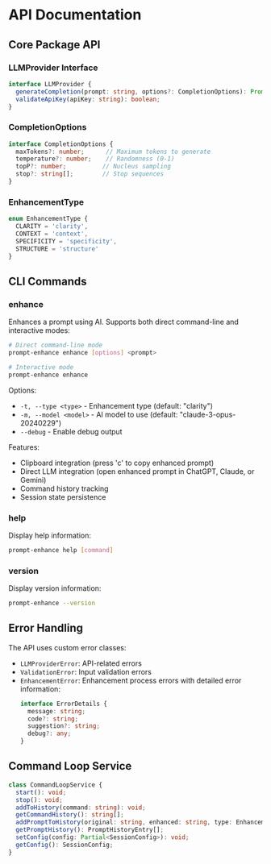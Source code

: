 # API Documentation

## Core Package API

### LLMProvider Interface

```typescript
interface LLMProvider {
  generateCompletion(prompt: string, options?: CompletionOptions): Promise<CompletionResult>;
  validateApiKey(apiKey: string): boolean;
}
```

### CompletionOptions

```typescript
interface CompletionOptions {
  maxTokens?: number;      // Maximum tokens to generate
  temperature?: number;    // Randomness (0-1)
  topP?: number;          // Nucleus sampling
  stop?: string[];        // Stop sequences
}
```

### EnhancementType

```typescript
enum EnhancementType {
  CLARITY = 'clarity',
  CONTEXT = 'context',
  SPECIFICITY = 'specificity',
  STRUCTURE = 'structure'
}
```

## CLI Commands

### enhance

Enhances a prompt using AI. Supports both direct command-line and interactive modes:

```bash
# Direct command-line mode
prompt-enhance enhance [options] <prompt>

# Interactive mode
prompt-enhance enhance
```

Options:
- `-t, --type <type>` - Enhancement type (default: "clarity")
- `-m, --model <model>` - AI model to use (default: "claude-3-opus-20240229")
- `--debug` - Enable debug output

Features:
- Clipboard integration (press 'c' to copy enhanced prompt)
- Direct LLM integration (open enhanced prompt in ChatGPT, Claude, or Gemini)
- Command history tracking
- Session state persistence

### help

Display help information:

```bash
prompt-enhance help [command]
```

### version

Display version information:

```bash
prompt-enhance --version
```

## Error Handling

The API uses custom error classes:

- `LLMProviderError`: API-related errors
- `ValidationError`: Input validation errors
- `EnhancementError`: Enhancement process errors with detailed error information:
  ```typescript
  interface ErrorDetails {
    message: string;
    code?: string;
    suggestion?: string;
    debug?: any;
  }
  ```

## Command Loop Service

```typescript
class CommandLoopService {
  start(): void;
  stop(): void;
  addToHistory(command: string): void;
  getCommandHistory(): string[];
  addPromptToHistory(original: string, enhanced: string, type: EnhancementType): void;
  getPromptHistory(): PromptHistoryEntry[];
  setConfig(config: Partial<SessionConfig>): void;
  getConfig(): SessionConfig;
}
```
